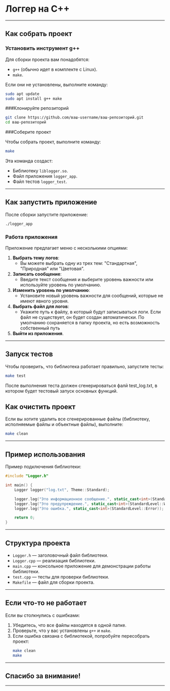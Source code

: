 # Логгер на C++

---

## Как собрать проект

### Установить инструмент g++

Для сборки проекта вам понадобятся:
- `g++` (обычно идет в комплекте с Linux).
- `make`.

Если они не установлены, выполните команду:
```bash
sudo apt update
sudo apt install g++ make
```

###Клонируйте репозиторий
```bash
git clone https://github.com/ваш-username/ваш-репозиторий.git
cd ваш-репозиторий
```

###Соберите проект

Чтобы собрать проект, выполните команду:
```bash
make
```

Эта команда создаст:
- Библиотеку `liblogger.so`.
- Файл приложения `logger_app`.
- Файл тестов `logger_test`.

---

## Как запустить приложение

После сборки запустите приложение:
```bash
./logger_app
```

### Работа приложения

Приложение предлагает меню с несколькими опциями:
1. **Выбрать тему логов**:
   - Вы можете выбрать одну из трех тем: "Стандартная", "Природная" или "Цветовая".
2. **Записать сообщение**:
   - Введите текст сообщения и выберите уровень важности или используйте уровень по умолчанию.
3. **Изменить уровень по умолчанию**:
   - Установите новый уровень важности для сообщений, которые не имеют явного уровня.
4. **Выбрать файл для логов**:
   - Укажите путь к файлу, в который будут записываться логи. Если файл не существует, он будет создан автоматически. По умолчанию сохраняется в папку проекта, но есть возможность собственный путь
5. **Выйти из приложения**.

---

## Запуск тестов

Чтобы проверить, что библиотека работает правильно, запустите тесты:
```bash
make test
```
После выполнения теста должен сгенерироваться фалй test_log.txt, в котором будет тестовый запуск основных функций.

## Как очистить проект

Если вы хотите удалить все сгенерированные файлы (библиотеку, исполняемые файлы и объектные файлы), выполните:
```bash
make clean
```

---

## Пример использования

Пример подключения библиотеки:

```cpp
#include "Logger.h"

int main() {
    Logger logger("log.txt", Theme::Standard);

    logger.log("Это информационное сообщение.", static_cast<int>(StandardLevel::Info));
    logger.log("Это предупреждение.", static_cast<int>(StandardLevel::Warning));
    logger.log("Это ошибка.", static_cast<int>(StandardLevel::Error));

    return 0;
}
```

---

## Структура проекта

- `Logger.h` — заголовочный файл библиотеки.
- `Logger.cpp` — реализация библиотеки.
- `main.cpp` — консольное приложение для демонстрации работы библиотеки.
- `test.cpp` — тесты для проверки библиотеки.
- `Makefile` — файл для сборки проекта.

---


## Если что-то не работает

Если вы столкнулись с ошибками:
1. Убедитесь, что все файлы находятся в одной папке.
2. Проверьте, что у вас установлены `g++` и `make`.
3. Если ошибка связана с библиотекой, попробуйте пересобрать проект:
   ```bash
   make clean
   make
   ```
---

## Спасибо за внимание!

---
